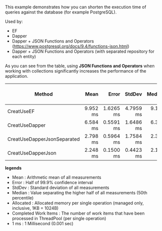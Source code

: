 This example demonstrates how you can shorten the execution time of queries against the database (for example  PostgreSQL).

Used by:

- EF
- Dapper
- Dapper + JSON Functions and Operators (https://www.postgresql.org/docs/9.4/functions-json.html)
- Dapper + JSON Functions and Operators (with separated repository for each entity)

As you can see from the table, using **JSON Functions and Operators** when working with collections significantly increases the performance of the application.


|                      Method |     Mean |     Error |    StdDev |   Median | Allocated | Completed Work Items |
|---------------------------- |---------:|----------:|----------:|---------:|----------:|---------------------:|
|                  CreatUseEF | 9.952 ms | 1.6265 ms | 4.7959 ms | 9.103 ms |  3,827 KB |               4.0000 |
|              CreatUseDapper | 6.584 ms | 0.5591 ms | 1.6486 ms | 6.305 ms |    189 KB |              22.0000 |
| CreatUseDapperJsonSeparated | 2.798 ms | 0.5964 ms | 1.7584 ms | 2.314 ms |     42 KB |               4.0000 |
|          CreatUseDapperJson | 2.248 ms | 0.1500 ms | 0.4423 ms | 2.132 ms |     37 KB |               2.0000 |


**legends**

- Mean                 : Arithmetic mean of all measurements
- Error                : Half of 99.9% confidence interval
- StdDev               : Standard deviation of all measurements
- Median               : Value separating the higher half of all measurements (50th percentile)
- Allocated            : Allocated memory per single operation (managed only, inclusive, 1KB = 1024B)
- Completed Work Items : The number of work items that have been processed in ThreadPool (per single operation)
- 1 ms                 : 1 Millisecond (0.001 sec)
  
  
